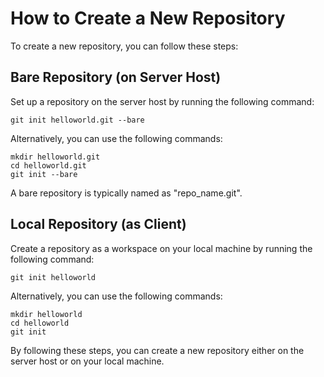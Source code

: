 # How to Create a New Repository

To create a new repository, you can follow these steps:

## Bare Repository (on Server Host)

Set up a repository on the server host by running the following command:

```plaintext
git init helloworld.git --bare
```

Alternatively, you can use the following commands:

```plaintext
mkdir helloworld.git
cd helloworld.git
git init --bare
```

A bare repository is typically named as "repo_name.git".

## Local Repository (as Client)

Create a repository as a workspace on your local machine by running the following command:

```plaintext
git init helloworld
```

Alternatively, you can use the following commands:

```plaintext
mkdir helloworld
cd helloworld
git init
```

By following these steps, you can create a new repository either on the server host or on your local machine.
